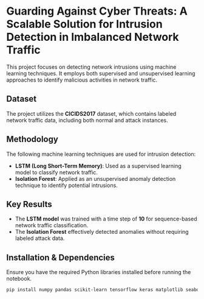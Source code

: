 # Guarding Against Cyber Threats: A Scalable Solution for Intrusion Detection in Imbalanced Network Traffic
This project focuses on detecting network intrusions using machine learning techniques. It employs both supervised and unsupervised learning approaches to identify malicious activities in network traffic.

## Dataset
The project utilizes the **CICIDS2017** dataset, which contains labeled network traffic data, including both normal and attack instances.

## Methodology
The following machine learning techniques are used for intrusion detection:

- **LSTM (Long Short-Term Memory)**: Used as a supervised learning model to classify network traffic.
- **Isolation Forest**: Applied as an unsupervised anomaly detection technique to identify potential intrusions.

## Key Results
- The **LSTM model** was trained with a time step of **10** for sequence-based network traffic classification.
- The **Isolation Forest** effectively detected anomalies without requiring labeled attack data.

## Installation & Dependencies
Ensure you have the required Python libraries installed before running the notebook.

```bash
pip install numpy pandas scikit-learn tensorflow keras matplotlib seaborn
